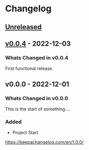 # Changelog

## [Unreleased](https://github.com/DonalChilde/last-modified-hook/v0.0.4...refs/heads/master)
<!-- Dont forget to update the Unreleased compare version to latest release tag -->
<!-- Copy paste release notes below here -->

## [v0.0.4](https://github.com/DonalChilde/last-modified-hook/v0.0.0...v0.0.4) - 2022-12-03

### Whats Changed in v0.0.4

First functional release.

## v0.0.0 - 2022-12-01

### Whats Changed in v0.0.0

This is the start of something....

### Added

- Project Start

<https://keepachangelog.com/en/1.0.0/>
